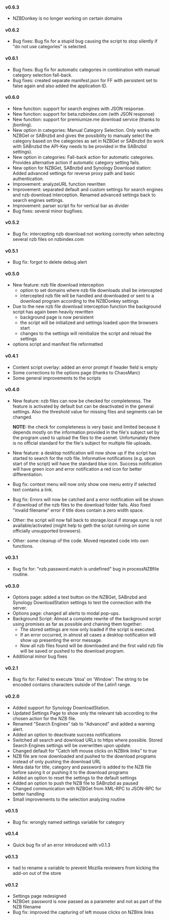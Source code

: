 #### v0.6.3
* NZBDonkey is no longer working on certain domains

#### v0.6.2
* Bug fixes: Bug fix for a stupid bug causing the script to stop silently if "do not use categories" is selected.

#### v0.6.1
* Bug fixes: Bug fix for automatic categories in combination with manual category selection fall-back.
* Bug fixes: created separate manifest.json for FF with persistent set to false again and also added the application ID.

#### v0.6.0
* New function: support for search engines with JSON response.
* New function: support for beta.nzbindex.com (with JSON response)
* New function: support for premiumize.me download service (thanks to jbonling).
* New option in categories: Manual Category Selection. Only works with NZBGet or SABnzbd and gives the possibility to manualy select the category based on the categories as set in NZBGet or SABnzbd (to work with SABnzbd the API-Key needs to be provided in the SABnzbd settings).
* New option in categories: Fall-back action for automatic categories. Provides alternative action if automatic category setting fails.
* New option for NZBGet, SABnzbd and Synology Download station: Added advanced settings for reverse proxy path and basic authentication.
* Improvement: analyzeURL function rewritten
* Improvement: separated default and custom settings for search engines and nzb download interception. Renamed advanced settings back to search engines settings.
* Improvement: parser script fix for vertical bar as divider
* Bug fixes: several minor bugfixes.

#### v0.5.2
* Bug fix: intercepting nzb download not working correctly when selecting several nzb files on nzbindex.com

#### v0.5.1
* Bug fix: forgot to delete debug alert

#### v0.5.0
* New feature: nzb file download interception
  * option to set domains where nzb file downloads shall be intercepted
  * intercepted nzb file will be handled and downloaded or sent to a download program according to the NZBDonkey settings
* Due to the new nzb file download interception function the background script has again been heavily rewritten
  * background page is now persistent
  * the script will be initialized and settings loaded upon the browsers start
  * changes to the settings will reinitialize the script and reload the settings
* options script and manifest file reformatted

#### v0.4.1
* Content script overlay: added an error prompt if header field is empty
* Some corrections to the options page (thanks to ChaosMarc)
* Some general improvements to the scripts

#### v0.4.0
* New feature: nzb files can now be checked for completeness. The feature is activated by default but can be deactivated in the general settings. Also the threshold value for missing files and segments can be changed.
  
  **NOTE:** the check for completeness is very basic and limited because it depends mostly on the information provided in the file's subject set by the program used to upload the files to the usenet. Unfortunately there is no official standard for the file's subject for multiple file uploads.
* New feature: a desktop notification will now show up if the script has started to search for the nzb file. Informative notifications (e.g. upon start of the script) will have the standard blue icon. Success notification will have green icon and error notification a red icon for better differentiation.
* Bug fix: context menu will now only show one menu entry if selected text contains a link.
* Bug fix: Errors will now be catched and a error notification will be shown if download of the nzb files to the download folder fails. Also fixed "invalid filename" error if title does contain a zero width space.
* Other: the script will now fall back to storage.local if storage.sync is not available/activated (might help to geth the script running on some officially unsupported browsers).
* Other: some cleanup of the code. Moved repeated code into own functions.

#### v0.3.1
* Bug fix for: "nzb.password.match is undefined" bug in processNZBfile routine.

#### v0.3.0
* Options page: added a test button on the NZBGet, SABnzbd and Synology DownloadStation settings to test the connection with the server.
* Options page: changed all alerts to modal pop-ups.
* Background Script: Almost a complete rewrite of the background script using promises as far as possible and chaining them together:
  * The stored settings are now only loaded if the script is executed.
  * If an error occurred, in almost all cases a desktop notification will show up presenting the error message.
  * Now all nzb files found will be downloaded and the first valid nzb file will be saved or pushed to the download program.
* Additional minor bug fixes

#### v0.2.1
* Bug fix for: Failed to execute 'btoa' on 'Window': The string to be encoded contains characters outside of the Latin1 range.

#### v0.2.0
* Added support for Synology DownloadStation.
* Updated Settings Page to show only the relevant tab according to the chosen action for the NZB file.
* Renamed "Search Engines" tab to "Advanced" and added a warning alert.
* Added an option to deactivate success notifications
* Switched all search and download URLs to https where possible. Stored Search Engines settings will be overwritten upon update.
* Changed default for "Catch left mouse clicks on NZBlnk links" to true
* NZB file are now downloaded and pushed to the download programs instead of only pushing the download URL
* Meta data for title, category and password is added to the NZB file before saving it or pushing it to the download programs
* Added an option to reset the settings to the default settings
* Added an option to push the NZB file to SABnzbd as paused
* Changed communication with NZBGet from XML-RPC to JSON-RPC for better handling
* Small improvements to the selection analyzing routine

#### v0.1.5
* Bug fix: wrongly named settings variable for category

#### v0.1.4
* Quick bug fix of an error introduced with v0.1.3

#### v0.1.3
* had to rename a variable to prevent Mozilla reviewers from kicking the add-on out of the store

#### v0.1.2
* Settings page redesigned
* NZBGet: password is now passed as a parameter and not as part of the NZB filename
* Bug fix: improved the capturing of left mouse clicks on NZBlnk links
